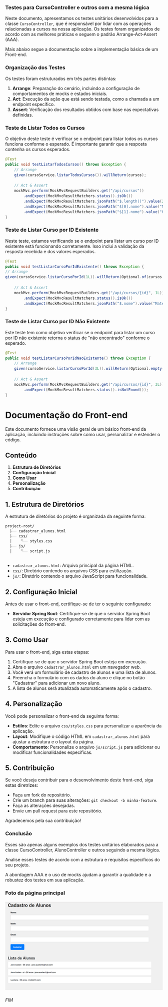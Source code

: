 ### Testes para CursoController e outros com a mesma lógica

Neste documento, apresentamos os testes unitários desenvolvidos para a classe `CursoController`, que é responsável por lidar com as operações relacionadas a cursos na nossa aplicação. Os testes foram organizados de acordo com as melhores práticas e seguem o padrão Arrange-Act-Assert (AAA).

Mais abaixo segue a documentação sobre a implementação básica de um Front-end.

### Organização dos Testes

Os testes foram estruturados em três partes distintas:

1. **Arrange**: Preparação do cenário, incluindo a configuração de comportamentos de mocks e estados iniciais.
2. **Act**: Execução da ação que está sendo testada, como a chamada a um endpoint específico.
3. **Assert**: Verificação dos resultados obtidos com base nas expectativas definidas.

### Teste de Listar Todos os Cursos

O objetivo deste teste é verificar se o endpoint para listar todos os cursos funciona conforme o esperado. É importante garantir que a resposta contenha os cursos esperados.

```java
@Test
public void testListarTodosCursos() throws Exception {
    // Arrange
    given(cursoService.listarTodosCursos()).willReturn(cursos);

    // Act & Assert
    mockMvc.perform(MockMvcRequestBuilders.get("/api/cursos"))
        .andExpect(MockMvcResultMatchers.status().isOk())
        .andExpect(MockMvcResultMatchers.jsonPath("$.length()").value(2))
        .andExpect(MockMvcResultMatchers.jsonPath("$[0].nome").value("Matemática"))
        .andExpect(MockMvcResultMatchers.jsonPath("$[1].nome").value("História"));
}
```
### Teste de Listar Curso por ID Existente

Neste teste, estamos verificando se o endpoint para listar um curso por ID existente está funcionando corretamente. Isso inclui a validação da resposta recebida e dos valores esperados.

```java
@Test
public void testListarCursoPorIdExistente() throws Exception {
// Arrange
given(cursoService.listarCursoPorId(1L)).willReturn(Optional.of(cursos.get(0)));

    // Act & Assert
    mockMvc.perform(MockMvcRequestBuilders.get("/api/cursos/{id}", 1L))
        .andExpect(MockMvcResultMatchers.status().isOk())
        .andExpect(MockMvcResultMatchers.jsonPath("$.nome").value("Matemática"));
}
```

### Teste de Listar Curso por ID Não Existente

Este teste tem como objetivo verificar se o endpoint para listar um curso por ID não existente retorna o status de "não encontrado" conforme o esperado.

```java
@Test
public void testListarCursoPorIdNaoExistente() throws Exception {
    // Arrange
    given(cursoService.listarCursoPorId(3L)).willReturn(Optional.empty());

    // Act & Assert
    mockMvc.perform(MockMvcRequestBuilders.get("/api/cursos/{id}", 3L))
        .andExpect(MockMvcResultMatchers.status().isNotFound());
}
```



# Documentação do Front-end

Este documento fornece uma visão geral de um básico front-end da aplicação, incluindo instruções sobre como usar, personalizar e estender o código.

## Conteúdo

1. **Estrutura de Diretórios**
2. **Configuração Inicial**
3. **Como Usar**
4. **Personalização**
5. **Contribuição**

## 1. Estrutura de Diretórios

A estrutura de diretórios do projeto é organizada da seguinte forma:

```
project-root/
  ├── cadastrar_alunos.html
  ├── css/
  │    └── styles.css
  ├── js/
  │    └── script.js
  
```

- `cadastrar_alunos.html`: Arquivo principal da página HTML.
- `css/`: Diretório contendo os arquivos CSS para estilização.
- `js/`: Diretório contendo o arquivo JavaScript para funcionalidade.

## 2. Configuração Inicial

Antes de usar o front-end, certifique-se de ter o seguinte configurado:

- **Servidor Spring Boot**: Certifique-se de que o servidor Spring Boot esteja em execução e configurado corretamente para lidar com as solicitações do front-end.

## 3. Como Usar

Para usar o front-end, siga estas etapas:

1. Certifique-se de que o servidor Spring Boot esteja em execução.
2. Abra o arquivo `cadastrar_alunos.html` em um navegador web.
3. Você verá um formulário de cadastro de alunos e uma lista de alunos.
4. Preencha o formulário com os dados do aluno e clique no botão "Cadastrar" para adicionar um novo aluno.
5. A lista de alunos será atualizada automaticamente após o cadastro.

## 4. Personalização

Você pode personalizar o front-end da seguinte forma:

- **Estilos**: Edite o arquivo `css/styles.css` para personalizar a aparência da aplicação.
- **Layout**: Modifique o código HTML em `cadastrar_alunos.html` para ajustar a estrutura e o layout da página.
- **Comportamento**: Personalize o arquivo `js/script.js` para adicionar ou modificar funcionalidades específicas.


## 5. Contribuição

Se você deseja contribuir para o desenvolvimento deste front-end, siga estas diretrizes:

- Faça um fork do repositório.
- Crie um branch para suas alterações: `git checkout -b minha-feature`.
- Faça as alterações desejadas.
- Envie um pull request para este repositório.

Agradecemos pela sua contribuição!


### Conclusão

Esses são apenas alguns exemplos dos testes unitários elaborados para a classe CursoController, AlunoController e outros seguindo a mesma lógica. 

Analise esses testes de acordo com a estrutura e requisitos específicos do seu projeto.

A abordagem AAA e o uso de mocks ajudam a garantir a qualidade e a robustez dos testes em sua aplicação.

### Foto da página principal

![img.png](img.png)


###### FIM

